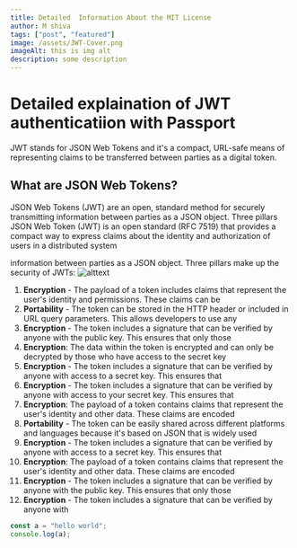 ```yaml
---
title: Detailed  Information About the MIT License
author: M shiva
tags: ["post", "featured"]
image: /assets/JWT-Cover.png
imageAlt: this is img alt
description: some description
---
```


# Detailed explaination of JWT authenticatiion with Passport

JWT stands for JSON Web Tokens and it's a compact, URL-safe means of representing claims to be transferred between parties as a digital token.

## What are JSON Web Tokens?

JSON Web Tokens (JWT) are an open, standard method for securely transmitting information between parties as a JSON object. Three pillars
JSON Web Token (JWT) is an open standard (RFC 7519) that provides a compact way to express claims about the identity and authorization of users in a distributed system

information between parties as a JSON object. Three pillars make up the security of JWTs:
![alttext](/assets/What-is-JWT_.jpg)

1. **Encryption** - The payload of a token includes claims that represent the user's identity and permissions. These claims can be
1. **Portability** - The token can be stored in the HTTP header or included in URL query parameters. This allows developers to use any
1. **Encryption** - The token includes a signature that can be verified by anyone with the public key. This ensures that only those
1. **Encryption**: The data within the token is encrypted and can only be decrypted by those who have access to the secret key
1. **Encryption** - The token includes a signature that can be verified by anyone with access to a secret key. This ensures that
1. **Encryption** - The token includes a signature that can be verified by anyone with access to your secret key. This ensures that
1. **Encryption**: The payload of a token contains claims that represent the user's identity and other data. These claims are encoded
1. **Portability** - The token can be easily shared across different platforms and languages because it's based on JSON that is widely used
1. **Encryption** - The token includes a signature that can be verified by anyone with access to a secret key. This ensures that
1. **Encryption**: The payload of a token contains claims that represent the user's identity and other data. These claims are encoded
1. **Encryption** - The token includes a signature that can be verified by anyone with the public key. This ensures that only those
1. **Encryption** - The token includes a signature that can be verified by anyone with

```js
const a = "hello world";
console.log(a);
```
